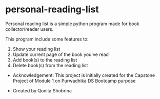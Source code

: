 # personal-reading-list
Personal reading list is a simple python program made for book collector/reader users. 


This program include some features to:
1. Show your reading list
2. Update current page of the book you've read
3. Add book(s) to the reading list
4. Delete book(s) from the reading list
   

* Acknowledgement:
  This project is initially created for the Capstone Project of Module 1 on Purwadhika DS Bootcamp purpose

* Created by Qonita Shobrina
